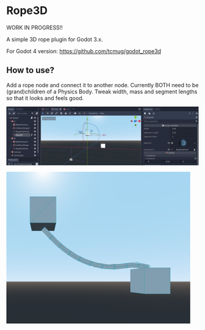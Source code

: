 # Rope3D

WORK IN PROGRESS!!

A simple 3D rope plugin for Godot 3.x.

For Godot 4 version: https://github.com/tcmug/godot_rope3d

## How to use?

Add a rope node and connect it to another node. Currently BOTH need to be (grand)children of a Physics Body. Tweak width, mass and segment lengths so that it looks and feels good.

![Editor](./images/editor.png)

![Screenshot](./images/screenshot.png)
